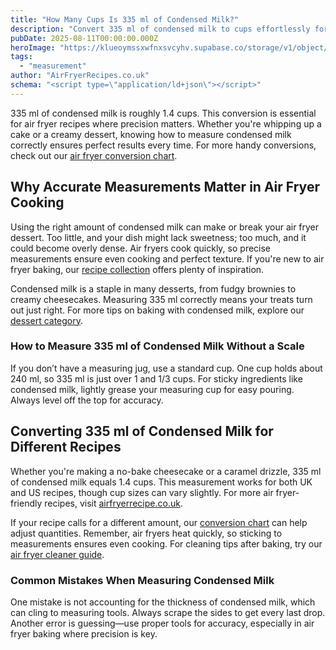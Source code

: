 ```yaml
---
title: "How Many Cups Is 335 ml of Condensed Milk?"
description: "Convert 335 ml of condensed milk to cups effortlessly for precise baking. Get accurate measurements for perfect air fryer recipes every time."
pubDate: 2025-08-11T00:00:00.000Z
heroImage: "https://klueoymssxwfnxsvcyhv.supabase.co/storage/v1/object/public/md/how-many-cups-is-335-ml-of-condensed-milk-b45638cc.webp"
tags:
  - "measurement"
author: "AirFryerRecipes.co.uk"
schema: "<script type=\"application/ld+json\"></script>"
---
```


<p>335 ml of condensed milk is roughly 1.4 cups. This conversion is essential for air fryer recipes where precision matters. Whether you're whipping up a cake or a creamy dessert, knowing how to measure condensed milk correctly ensures perfect results every time. For more handy conversions, check out our <a href=https://www.airfryerrecipe.co.uk/air-fryer-conversion-chart>air fryer conversion chart</a>.</p>  

<h2>Why Accurate Measurements Matter in Air Fryer Cooking</h2>  
<p>Using the right amount of condensed milk can make or break your air fryer dessert. Too little, and your dish might lack sweetness; too much, and it could become overly dense. Air fryers cook quickly, so precise measurements ensure even cooking and perfect texture. If you're new to air fryer baking, our <a href=https://www.airfryerrecipe.co.uk/recipes>recipe collection</a> offers plenty of inspiration.</p>  

<p>Condensed milk is a staple in many desserts, from fudgy brownies to creamy cheesecakes. Measuring 335 ml correctly means your treats turn out just right. For more tips on baking with condensed milk, explore our <a href=https://www.airfryerrecipe.co.uk/recipe-category/dessert>dessert category</a>.</p>  

<h3>How to Measure 335 ml of Condensed Milk Without a Scale</h3>  
<p>If you don’t have a measuring jug, use a standard cup. One cup holds about 240 ml, so 335 ml is just over 1 and 1/3 cups. For sticky ingredients like condensed milk, lightly grease your measuring cup for easy pouring. Always level off the top for accuracy.</p>  

<h2>Converting 335 ml of Condensed Milk for Different Recipes</h2>  
<p>Whether you're making a no-bake cheesecake or a caramel drizzle, 335 ml of condensed milk equals 1.4 cups. This measurement works for both UK and US recipes, though cup sizes can vary slightly. For more air fryer-friendly recipes, visit <a href=https://www.airfryerrecipe.co.uk>airfryerrecipe.co.uk</a>.</p>  

<p>If your recipe calls for a different amount, our <a href=https://www.airfryerrecipe.co.uk/air-fryer-conversion-chart>conversion chart</a> can help adjust quantities. Remember, air fryers heat quickly, so sticking to measurements ensures even cooking. For cleaning tips after baking, try our <a href=https://www.airfryerrecipe.co.uk/air-fryer-cleaner>air fryer cleaner guide</a>.</p>  

<h3>Common Mistakes When Measuring Condensed Milk</h3>  
<p>One mistake is not accounting for the thickness of condensed milk, which can cling to measuring tools. Always scrape the sides to get every last drop. Another error is guessing—use proper tools for accuracy, especially in air fryer baking where precision is key.</p>